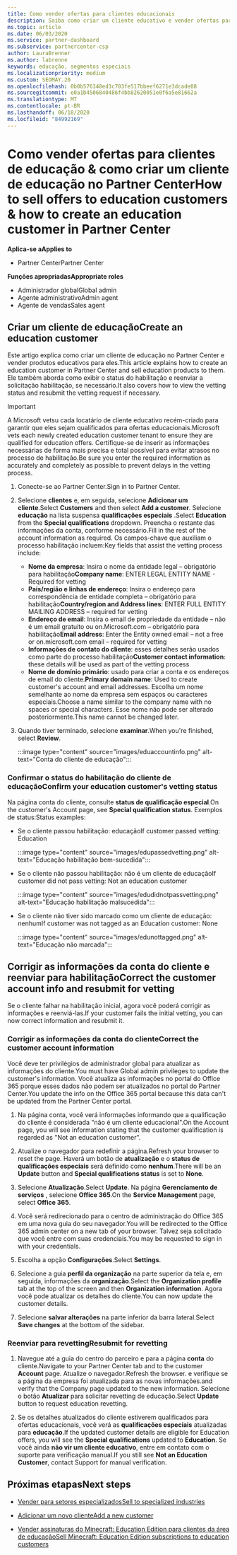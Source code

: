 ```yaml
---
title: Como vender ofertas para clientes educacionais
description: Saiba como criar um cliente educativo e vender ofertas para eles no Partner Center.
ms.topic: article
ms.date: 06/03/2020
ms.service: partner-dashboard
ms.subservice: partnercenter-csp
author: LauraBrenner
ms.author: labrenne
keywords: educação, segmentos especiais
ms.localizationpriority: medium
ms.custom: SEOMAY.20
ms.openlocfilehash: 0b0b576348ed3c703fe517bbeef6271e3dcade08
ms.sourcegitcommit: e0a1b4506840486f4bb82620051e0f6a5e81662a
ms.translationtype: MT
ms.contentlocale: pt-BR
ms.lasthandoff: 06/18/2020
ms.locfileid: "84992169"
---
```

# <a name="how-to-sell-offers-to-education-customers--how-to-create-an-education-customer-in-partner-center"></a><span data-ttu-id="8aa5e-104">Como vender ofertas para clientes de educação & como criar um cliente de educação no Partner Center</span><span class="sxs-lookup"><span data-stu-id="8aa5e-104">How to sell offers to education customers & how to create an education customer in Partner Center</span></span>

<span data-ttu-id="8aa5e-105">**Aplica-se a**</span><span class="sxs-lookup"><span data-stu-id="8aa5e-105">**Applies to**</span></span>

- <span data-ttu-id="8aa5e-106">Partner Center</span><span class="sxs-lookup"><span data-stu-id="8aa5e-106">Partner Center</span></span>

<span data-ttu-id="8aa5e-107">**Funções apropriadas**</span><span class="sxs-lookup"><span data-stu-id="8aa5e-107">**Appropriate roles**</span></span>

- <span data-ttu-id="8aa5e-108">Administrador global</span><span class="sxs-lookup"><span data-stu-id="8aa5e-108">Global admin</span></span>
- <span data-ttu-id="8aa5e-109">Agente administrativo</span><span class="sxs-lookup"><span data-stu-id="8aa5e-109">Admin agent</span></span>
- <span data-ttu-id="8aa5e-110">Agente de vendas</span><span class="sxs-lookup"><span data-stu-id="8aa5e-110">Sales agent</span></span>

## <a name="create-an-education-customer"></a><span data-ttu-id="8aa5e-111">Criar um cliente de educação</span><span class="sxs-lookup"><span data-stu-id="8aa5e-111">Create an education customer</span></span>

<span data-ttu-id="8aa5e-112">Este artigo explica como criar um cliente de educação no Partner Center e vender produtos educativos para eles.</span><span class="sxs-lookup"><span data-stu-id="8aa5e-112">This article explains how to create an education customer in Partner Center and sell education products to them.</span></span> <span data-ttu-id="8aa5e-113">Ele também aborda como exibir o status do habilitação e reenviar a solicitação habilitação, se necessário.</span><span class="sxs-lookup"><span data-stu-id="8aa5e-113">It also covers how to view the vetting status and resubmit the vetting request if necessary.</span></span>

> [!IMPORTANT]
> <span data-ttu-id="8aa5e-114">A Microsoft vetsu cada locatário de cliente educativo recém-criado para garantir que eles sejam qualificados para ofertas educacionais.</span><span class="sxs-lookup"><span data-stu-id="8aa5e-114">Microsoft vets each newly created education customer tenant to ensure they are qualified for education offers.</span></span>  <span data-ttu-id="8aa5e-115">Certifique-se de inserir as informações necessárias de forma mais precisa e total possível para evitar atrasos no processo de habilitação.</span><span class="sxs-lookup"><span data-stu-id="8aa5e-115">Be sure you enter the required information as accurately and completely as possible to prevent delays in the vetting process.</span></span>

1. <span data-ttu-id="8aa5e-116">Conecte-se ao Partner Center.</span><span class="sxs-lookup"><span data-stu-id="8aa5e-116">Sign in to Partner Center.</span></span>

2. <span data-ttu-id="8aa5e-117">Selecione **clientes** e, em seguida, selecione **Adicionar um cliente**.</span><span class="sxs-lookup"><span data-stu-id="8aa5e-117">Select **Customers** and then select **Add a customer**.</span></span> <span data-ttu-id="8aa5e-118">Selecione **educação** na lista suspensa **qualificações especiais** .</span><span class="sxs-lookup"><span data-stu-id="8aa5e-118">Select **Education** from the **Special qualifications** dropdown.</span></span>  <span data-ttu-id="8aa5e-119">Preencha o restante das informações da conta, conforme necessário.</span><span class="sxs-lookup"><span data-stu-id="8aa5e-119">Fill in the rest of the account information as required.</span></span>  <span data-ttu-id="8aa5e-120">Os campos-chave que auxiliam o processo habilitação incluem:</span><span class="sxs-lookup"><span data-stu-id="8aa5e-120">Key fields that assist the vetting process include:</span></span>

   - <span data-ttu-id="8aa5e-121">**Nome da empresa**: Insira o nome da entidade legal – obrigatório para habilitação</span><span class="sxs-lookup"><span data-stu-id="8aa5e-121">**Company name**: ENTER LEGAL ENTITY NAME - Required for vetting</span></span>
   - <span data-ttu-id="8aa5e-122">**País/região e linhas de endereço**: Insira o endereço para correspondência de entidade completa – obrigatório para habilitação</span><span class="sxs-lookup"><span data-stu-id="8aa5e-122">**Country/region and Address lines**: ENTER FULL ENTITY MAILING ADDRESS – required for vetting</span></span>
   - <span data-ttu-id="8aa5e-123">**Endereço de email**: Insira o email de propriedade da entidade – não é um email gratuito ou on.Microsoft.com – obrigatório para habilitação</span><span class="sxs-lookup"><span data-stu-id="8aa5e-123">**Email address**:  Enter the Entity owned email – not a free or on.microsoft.com email – required for vetting</span></span>
   - <span data-ttu-id="8aa5e-124">**Informações de contato do cliente**: esses detalhes serão usados como parte do processo habilitação</span><span class="sxs-lookup"><span data-stu-id="8aa5e-124">**Customer contact information**: these details will be used as part of the vetting process</span></span>
   - <span data-ttu-id="8aa5e-125">**Nome de domínio primário**: usado para criar a conta e os endereços de email do cliente.</span><span class="sxs-lookup"><span data-stu-id="8aa5e-125">**Primary domain name**:  Used to create customer's account and email addresses.</span></span>  <span data-ttu-id="8aa5e-126">Escolha um nome semelhante ao nome da empresa sem espaços ou caracteres especiais.</span><span class="sxs-lookup"><span data-stu-id="8aa5e-126">Choose a name similar to the company name with no spaces or special characters.</span></span>  <span data-ttu-id="8aa5e-127">Esse nome não pode ser alterado posteriormente.</span><span class="sxs-lookup"><span data-stu-id="8aa5e-127">This name cannot be changed later.</span></span>

3. <span data-ttu-id="8aa5e-128">Quando tiver terminado, selecione **examinar**.</span><span class="sxs-lookup"><span data-stu-id="8aa5e-128">When you're finished, select **Review**.</span></span>

   :::image type="content" source="images/eduaccountinfo.png" alt-text="Conta do cliente de educação":::

### <a name="confirm-your-education-customers-vetting-status"></a><span data-ttu-id="8aa5e-130">Confirmar o status do habilitação do cliente de educação</span><span class="sxs-lookup"><span data-stu-id="8aa5e-130">Confirm your education customer's vetting status</span></span>

<span data-ttu-id="8aa5e-131">Na página conta do cliente, consulte **status de qualificação especial**.</span><span class="sxs-lookup"><span data-stu-id="8aa5e-131">On the customer's Account page, see **Special qualification status**.</span></span>
<span data-ttu-id="8aa5e-132">Exemplos de status:</span><span class="sxs-lookup"><span data-stu-id="8aa5e-132">Status examples:</span></span>

- <span data-ttu-id="8aa5e-133">Se o cliente passou habilitação: educação</span><span class="sxs-lookup"><span data-stu-id="8aa5e-133">If customer passed vetting:  Education</span></span>

   :::image type="content" source="images/edupassedvetting.png" alt-text="Educação habilitação bem-sucedida":::

- <span data-ttu-id="8aa5e-135">Se o cliente não passou habilitação: não é um cliente de educação</span><span class="sxs-lookup"><span data-stu-id="8aa5e-135">If customer did not pass vetting:  Not an education customer</span></span>

   :::image type="content" source="images/edudidnotpassvetting.png" alt-text="Educação habilitação malsucedida":::

- <span data-ttu-id="8aa5e-137">Se o cliente não tiver sido marcado como um cliente de educação: nenhum</span><span class="sxs-lookup"><span data-stu-id="8aa5e-137">If customer was not tagged as an Education customer:  None</span></span>

   :::image type="content" source="images/edunottagged.png" alt-text="Educação não marcada":::

## <a name="correct-the-customer-account-info-and-resubmit-for-vetting"></a><span data-ttu-id="8aa5e-139">Corrigir as informações da conta do cliente e reenviar para habilitação</span><span class="sxs-lookup"><span data-stu-id="8aa5e-139">Correct the customer account info and resubmit for vetting</span></span>  

<span data-ttu-id="8aa5e-140">Se o cliente falhar na habilitação inicial, agora você poderá corrigir as informações e reenviá-las.</span><span class="sxs-lookup"><span data-stu-id="8aa5e-140">If your customer fails the initial vetting, you can now correct information and resubmit it.</span></span>

### <a name="correct-the-customer-account-information"></a><span data-ttu-id="8aa5e-141">Corrigir as informações da conta do cliente</span><span class="sxs-lookup"><span data-stu-id="8aa5e-141">Correct the customer account information</span></span>

<span data-ttu-id="8aa5e-142">Você deve ter privilégios de administrador global para atualizar as informações do cliente.</span><span class="sxs-lookup"><span data-stu-id="8aa5e-142">You must have Global admin privileges to update the customer's information.</span></span> <span data-ttu-id="8aa5e-143">Você atualiza as informações no portal do Office 365 porque esses dados não podem ser atualizados no portal do Partner Center.</span><span class="sxs-lookup"><span data-stu-id="8aa5e-143">You update the info on the Office 365 portal because this data can't be updated from the Partner Center portal.</span></span>

1. <span data-ttu-id="8aa5e-144">Na página conta, você verá informações informando que a qualificação do cliente é considerada "não é um cliente educacional".</span><span class="sxs-lookup"><span data-stu-id="8aa5e-144">On the Account page, you will see information stating that the customer qualification is regarded as "Not an education customer".</span></span>

2. <span data-ttu-id="8aa5e-145">Atualize o navegador para redefinir a página.</span><span class="sxs-lookup"><span data-stu-id="8aa5e-145">Refresh your browser to reset the page.</span></span> <span data-ttu-id="8aa5e-146">Haverá um botão de **atualização** e o **status de qualificações especiais** será definido como **nenhum**.</span><span class="sxs-lookup"><span data-stu-id="8aa5e-146">There will be an **Update** button and **Special qualifications status** is set to **None**.</span></span>

3. <span data-ttu-id="8aa5e-147">Selecione **Atualização**.</span><span class="sxs-lookup"><span data-stu-id="8aa5e-147">Select **Update**.</span></span> <span data-ttu-id="8aa5e-148">Na página **Gerenciamento de serviços** , selecione **Office 365**.</span><span class="sxs-lookup"><span data-stu-id="8aa5e-148">On the **Service Management** page, select **Office 365**.</span></span>

4. <span data-ttu-id="8aa5e-149">Você será redirecionado para o centro de administração do Office 365 em uma nova guia do seu navegador.</span><span class="sxs-lookup"><span data-stu-id="8aa5e-149">You will be redirected to the Office 365 admin center on a new tab of your browser.</span></span> <span data-ttu-id="8aa5e-150">Talvez seja solicitado que você entre com suas credenciais.</span><span class="sxs-lookup"><span data-stu-id="8aa5e-150">You may be requested to sign in with your credentials.</span></span>

5. <span data-ttu-id="8aa5e-151">Escolha a opção **Configurações**.</span><span class="sxs-lookup"><span data-stu-id="8aa5e-151">Select **Settings**.</span></span>

6. <span data-ttu-id="8aa5e-152">Selecione a guia **perfil da organização** na parte superior da tela e, em seguida, informações da **organização**.</span><span class="sxs-lookup"><span data-stu-id="8aa5e-152">Select the **Organization profile** tab at the top of the screen and then **Organization information**.</span></span> <span data-ttu-id="8aa5e-153">Agora você pode atualizar os detalhes do cliente.</span><span class="sxs-lookup"><span data-stu-id="8aa5e-153">You can now update the customer details.</span></span>

7. <span data-ttu-id="8aa5e-154">Selecione **salvar alterações** na parte inferior da barra lateral.</span><span class="sxs-lookup"><span data-stu-id="8aa5e-154">Select **Save changes** at the bottom of the sidebar.</span></span>  

### <a name="resubmit-for-revetting"></a><span data-ttu-id="8aa5e-155">Reenviar para revetting</span><span class="sxs-lookup"><span data-stu-id="8aa5e-155">Resubmit for revetting</span></span>

1. <span data-ttu-id="8aa5e-156">Navegue até a guia do centro do parceiro e para a página **conta** do cliente.</span><span class="sxs-lookup"><span data-stu-id="8aa5e-156">Navigate to your Partner Center tab and to the customer **Account** page.</span></span> <span data-ttu-id="8aa5e-157">Atualize o navegador.</span><span class="sxs-lookup"><span data-stu-id="8aa5e-157">Refresh the browser.</span></span> <span data-ttu-id="8aa5e-158">e verifique se a página da empresa foi atualizada para as novas informações.</span><span class="sxs-lookup"><span data-stu-id="8aa5e-158">and verify that the Company page updated to the new information.</span></span> <span data-ttu-id="8aa5e-159">Selecione o botão **Atualizar** para solicitar revetting de educação.</span><span class="sxs-lookup"><span data-stu-id="8aa5e-159">Select **Update** button to request education revetting.</span></span>

2. <span data-ttu-id="8aa5e-160">Se os detalhes atualizados do cliente estiverem qualificados para ofertas educacionais, você verá as **qualificações especiais** atualizadas para **educação**.</span><span class="sxs-lookup"><span data-stu-id="8aa5e-160">If the updated customer details are eligible for Education offers, you will see the **Special qualifications** updated to **Education**.</span></span> <span data-ttu-id="8aa5e-161">Se você ainda **não vir um cliente educativo**, entre em contato com o suporte para verificação manual.</span><span class="sxs-lookup"><span data-stu-id="8aa5e-161">If you still see **Not an Education Customer**, contact Support for manual verification.</span></span>

## <a name="next-steps"></a><span data-ttu-id="8aa5e-162">Próximas etapas</span><span class="sxs-lookup"><span data-stu-id="8aa5e-162">Next steps</span></span>

- [<span data-ttu-id="8aa5e-163">Vender para setores especializados</span><span class="sxs-lookup"><span data-stu-id="8aa5e-163">Sell to specialized industries</span></span>](get-special-pricing-for-offers.md)

- [<span data-ttu-id="8aa5e-164">Adicionar um novo cliente</span><span class="sxs-lookup"><span data-stu-id="8aa5e-164">Add a new customer</span></span>](add-a-new-customer.md)

- [<span data-ttu-id="8aa5e-165">Vender assinaturas do Minecraft: Education Edition para clientes da área de educação</span><span class="sxs-lookup"><span data-stu-id="8aa5e-165">Sell Minecraft: Education Edition subscriptions to education customers</span></span>](minecraft-subscriptions.md)
